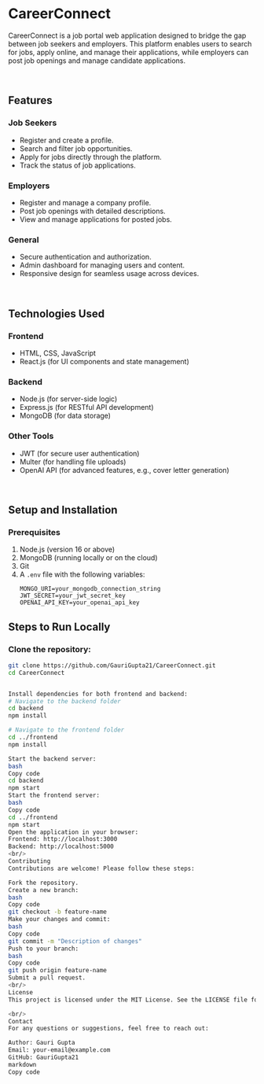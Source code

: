 # **CareerConnect**

CareerConnect is a job portal web application designed to bridge the gap between job seekers and employers. This platform enables users to search for jobs, apply online, and manage their applications, while employers can post job openings and manage candidate applications.

<br>

## **Features**

### **Job Seekers**
- Register and create a profile.
- Search and filter job opportunities.
- Apply for jobs directly through the platform.
- Track the status of job applications.

### **Employers**
- Register and manage a company profile.
- Post job openings with detailed descriptions.
- View and manage applications for posted jobs.

### **General**
- Secure authentication and authorization.
- Admin dashboard for managing users and content.
- Responsive design for seamless usage across devices.

<br>

## **Technologies Used**

### **Frontend**
- HTML, CSS, JavaScript
- React.js (for UI components and state management)

### **Backend**
- Node.js (for server-side logic)
- Express.js (for RESTful API development)
- MongoDB (for data storage)

### **Other Tools**
- JWT (for secure user authentication)
- Multer (for handling file uploads)
- OpenAI API (for advanced features, e.g., cover letter generation)

<br>

## **Setup and Installation**

### **Prerequisites**
1. Node.js (version 16 or above)
2. MongoDB (running locally or on the cloud)
3. Git
4. A `.env` file with the following variables:
   ```env
   MONGO_URI=your_mongodb_connection_string
   JWT_SECRET=your_jwt_secret_key
   OPENAI_API_KEY=your_openai_api_key

## **Steps to Run Locally**

### Clone the repository:
```bash
git clone https://github.com/GauriGupta21/CareerConnect.git
cd CareerConnect


Install dependencies for both frontend and backend:
# Navigate to the backend folder
cd backend
npm install

# Navigate to the frontend folder
cd ../frontend
npm install

Start the backend server:
bash
Copy code
cd backend
npm start
Start the frontend server:
bash
Copy code
cd ../frontend
npm start
Open the application in your browser:
Frontend: http://localhost:3000
Backend: http://localhost:5000
<br/>
Contributing
Contributions are welcome! Please follow these steps:

Fork the repository.
Create a new branch:
bash
Copy code
git checkout -b feature-name
Make your changes and commit:
bash
Copy code
git commit -m "Description of changes"
Push to your branch:
bash
Copy code
git push origin feature-name
Submit a pull request.
<br/>
License
This project is licensed under the MIT License. See the LICENSE file for more details.

<br/>
Contact
For any questions or suggestions, feel free to reach out:

Author: Gauri Gupta
Email: your-email@example.com
GitHub: GauriGupta21
markdown
Copy code
